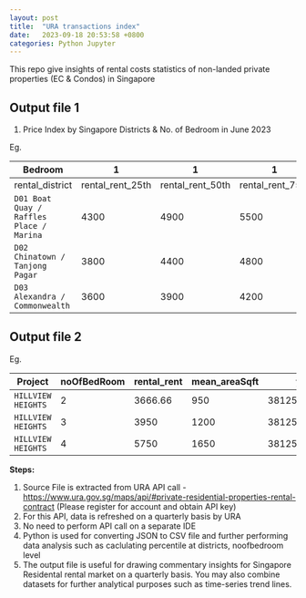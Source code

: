 ```yaml
---
layout: post
title:  "URA transactions index"
date:   2023-09-18 20:53:58 +0800
categories: Python Jupyter
---
```


This repo give insights of rental costs statistics of non-landed private properties (EC & Condos) in Singapore

## Output file 1
1. Price Index by Singapore Districts & No. of Bedroom in June 2023

Eg.

| Bedroom         | 1                | 1                | 1                |2               | 2                | 2                | 
| --------------- | ---------------- | ---------------- | ---------------- |--------------- | ---------------- | ---------------- |
| rental_district | rental_rent_25th | rental_rent_50th | rental_rent_75th | rental_rent_25th | rental_rent_50th | rental_rent_75th |
| `D01 Boat Quay / Raffles Place / Marina` | 4300 | 4900 | 5500 | 5950 | 6850 | 8000 |
| `D02 Chinatown / Tanjong Pagar`          | 3800 | 4400 | 4800 | 4800 | 5500 | 6275 |
| `D03 Alexandra / Commonwealth`           | 3600 | 3900 | 4200 | 4800 | 5300 | 5800 |

## Output file 2

Eg.

| Project | noOfBedRoom | rental_rent| mean_areaSqft| y | x |
| --------------- | ---------------- | ---------------- | ---------------- |---------------- | ---------------- |
| `HILLVIEW HEIGHTS` | 2 | 3666.66 | 950 | 38125.62339 | 20467.25374 |
| `HILLVIEW HEIGHTS` | 3 | 3950 | 1200 | 38125.62339 | 20467.25374 |
| `HILLVIEW HEIGHTS` | 4 | 5750 | 1650 | 38125.62339 | 20467.25374 |

**Steps:**
1. Source File is extracted from URA API call - https://www.ura.gov.sg/maps/api/#private-residential-properties-rental-contract (Please register for account and obtain API key)
2. For this API, data is refreshed on a quarterly basis by URA
3. No need to perform API call on a separate IDE
4. Python is used for converting JSON to CSV file and further performing data analysis such as caclulating percentile at districts, noofbedroom level
5. The output file is useful for drawing commentary insights for Singapore Residental rental market on a quarterly basis. You may also combine datasets for further analytical purposes such as time-series trend lines.

